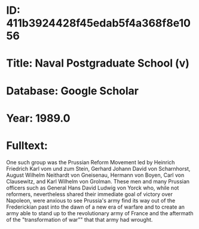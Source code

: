 # ID: 411b3924428f45edab5f4a368f8e1056
# Title: Naval Postgraduate School (v)
# Database: Google Scholar
# Year: 1989.0
# Fulltext:
One such group was the Prussian Reform Movement led by Heinrich Friedrich Karl vom und zum Stein, Gerhard Johann David von Scharnhorst, August Wilhelm Neithardt von Gneisenau, Hermann von Boyen, Carl von Clausewitz, and Karl Wilhelm von Grolman.
These men and many Prussian officers such as General Hans David Ludwig von Yorck who, while not reformers, nevertheless shared their immediate goal of victory over Napoleon, were anxious to see Prussia's army find its way out of the Frederickian past into the dawn of a new era of warfare and to create an army able to stand up to the revolutionary army of France and the aftermath of the "transformation of war"" that that army had wrought.